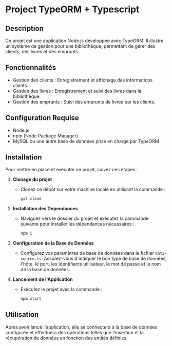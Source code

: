 # Project TypeORM + Typescript

## Description

Ce projet est une application Node.js développée avec TypeORM. Il illustre un système de gestion pour une bibliothèque, permettant de gérer des clients, des livres et des emprunts.

## Fonctionnalités

-   Gestion des clients : Enregistrement et affichage des informations clients.
-   Gestion des livres : Enregistrement et suivi des livres dans la bibliothèque.
-   Gestion des emprunts : Suivi des emprunts de livres par les clients.

## Configuration Requise

-   Node.js
-   npm (Node Package Manager)
-   MySQL ou une autre base de données prise en charge par TypeORM

## Installation

Pour mettre en place et exécuter ce projet, suivez ces étapes :

1. **Clonage du projet**
    - Clonez ce dépôt sur votre machine locale en utilisant la commande :
        ```bash
        git clone
        ```
2. **Installation des Dépendances**
    - Naviguez vers le dossier du projet et exécutez la commande suivante pour installer les dépendances nécessaires :
        ```bash
        npm i
        ```
3. **Configuration de la Base de Données**

    - Configurez vos paramètres de base de données dans le fichier `data-source.ts`. Assurez-vous d'indiquer le bon type de base de données, l'hôte, le port, les identifiants utilisateur, le mot de passe et le nom de la base de données.

4. **Lancement de l'Application**
    - Exécutez le projet avec la commande :
        ```bash
        npm start
        ```

## Utilisation

Après avoir lancé l'application, elle se connectera à la base de données configurée et effectuera des opérations telles que l'insertion et la récupération de données en fonction des entités définies.
